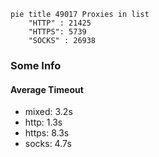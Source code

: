
```mermaid
pie title 49017 Proxies in list
    "HTTP" : 21425
    "HTTPS": 5739
    "SOCKS" : 26938
```

### Some Info
#### Average Timeout

- mixed: 3.2s
- http: 1.3s
- https: 8.3s
- socks: 4.7s